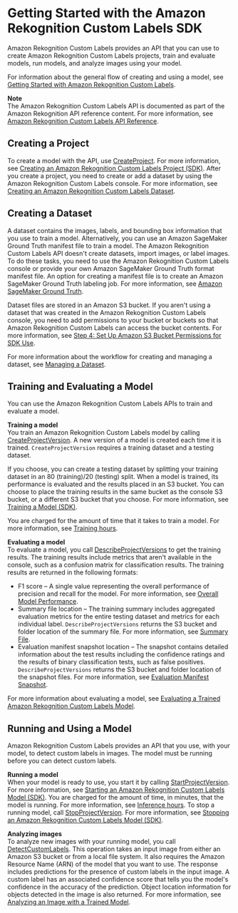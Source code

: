# Getting Started with the Amazon Rekognition Custom Labels SDK<a name="gs-cli"></a>

Amazon Rekognition Custom Labels provides an API that you can use to create Amazon Rekognition Custom Labels projects, train and evaluate models, run models, and analyze images using your model\. 

For information about the general flow of creating and using a model, see [Getting Started with Amazon Rekognition Custom Labels](gs-introduction.md)\.

**Note**  
The Amazon Rekognition Custom Labels API is documented as part of the Amazon Rekognition API reference content\. For more information, see [Amazon Rekognition Custom Labels API Reference](custom-labels-api-reference.md)\.

## Creating a Project<a name="ud-create-project-sdk"></a>

To create a model with the API, use [CreateProject](https://docs.aws.amazon.com/rekognition/latest/dg/API_CreateProject)\. For more information, see [Creating an Amazon Rekognition Custom Labels Project \(SDK\)](cp-create-project.md#cp-sdk)\. After you create a project, you need to create or add a dataset by using the Amazon Rekognition Custom Labels console\. For more information, see [Creating an Amazon Rekognition Custom Labels Dataset](cd-create-dataset.md)\.

## Creating a Dataset<a name="ud-create-dataset-sdk"></a>

A dataset contains the images, labels, and bounding box information that you use to train a model\. Alternatively, you can use an Amazon SageMaker Ground Truth manifest file to train a model\. The Amazon Rekognition Custom Labels API doesn't create datasets, import images, or label images\. To do these tasks, you need to use the Amazon Rekognition Custom Labels console or provide your own Amazon SageMaker Ground Truth format manifest file\. An option for creating a manifest file is to create an Amazon SageMaker Ground Truth labeling job\. For more information, see [Amazon SageMaker Ground Truth](https://docs.aws.amazon.com/sagemaker/latest/dg/sms.html)\.

Dataset files are stored in an Amazon S3 bucket\. If you aren't using a dataset that was created in the Amazon Rekognition Custom Labels console, you need to add permissions to your bucket or buckets so that Amazon Rekognition Custom Labels can access the bucket contents\. For more information, see [Step 4: Set Up Amazon S3 Bucket Permissions for SDK Use](su-sdk-bucket-permssions.md)\.

For more information about the workflow for creating and managing a dataset, see [Managing a Dataset](cd-managing-datasets.md)\.

## Training and Evaluating a Model<a name="ud-train-evaluate-sdk"></a>

You can use the Amazon Rekognition Custom Labels APIs to train and evaluate a model\.

**Training a model**  
You train an Amazon Rekognition Custom Labels model by calling [CreateProjectVersion](https://docs.aws.amazon.com/rekognition/latest/dg/API_CreateProjectVersion)\. A new version of a model is created each time it is trained\. `CreateProjectVersion` requires a training dataset and a testing dataset\. 

If you choose, you can create a testing dataset by splitting your training dataset in an 80 \(training\)/20 \(testing\) split\. When a model is trained, its performance is evaluated and the results placed in an S3 bucket\. You can choose to place the training results in the same bucket as the console S3 bucket, or a different S3 bucket that you choose\. For more information, see [Training a Model \(SDK\)](tm-sdk.md)\. 

You are charged for the amount of time that it takes to train a model\. For more information, see [Training hours](https://aws.amazon.com/rekognition/pricing/#Amazon_Rekognition_Custom_Labels_pricing)\. 

**Evaluating a model**  
To evaluate a model, you call [DescribeProjectVersions](https://docs.aws.amazon.com/rekognition/latest/dg/API_DescribeProjectVersions) to get the training results\. The training results include metrics that aren't available in the console, such as a confusion matrix for classification results\. The training results are returned in the following formats: 
+ F1 score – A single value representing the overall performance of precision and recall for the model\. For more information, see [Overall Model Performance](tr-metrics-use.md#tr-f1-metric)\.
+ Summary file location – The training summary includes aggregated evaluation metrics for the entire testing dataset and metrics for each individual label\. `DescribeProjectVersions` returns the S3 bucket and folder location of the summary file\. For more information, see [Summary File](tr-summary-file-api.md)\.
+ Evaluation manifest snapshot location – The snapshot contains detailed information about the test results including the confidence ratings and the results of binary classification tests, such as false positives\. `DescribeProjectVersions` returns the S3 bucket and folder location of the snapshot files\. For more information, see [Evaluation Manifest Snapshot](tr-evaluation-manifest-snapshot-api.md)\. 

For more information about evaluating a model, see [Evaluating a Trained Amazon Rekognition Custom Labels Model](tr-train-results.md)\.

## Running and Using a Model<a name="ud-running-using"></a>

Amazon Rekognition Custom Labels provides an API that you use, with your model, to detect custom labels in images\. The model must be running before you can detect custom labels\. 

**Running a model**  
When your model is ready to use, you start it by calling [StartProjectVersion](https://docs.aws.amazon.com/rekognition/latest/dg/API_StartProjectVersion)\. For more information, see [Starting an Amazon Rekognition Custom Labels Model \(SDK\)](rm-start-model-sdk.md)\. You are charged for the amount of time, in minutes, that the model is running\. For more information, see [Inference hours](https://aws.amazon.com/rekognition/pricing/#Amazon_Rekognition_Custom_Labels_pricing)\. To stop a running model, call [StopProjectVersion](https://docs.aws.amazon.com/rekognition/latest/dg/API_StopProjectVersion)\. For more information, see [Stopping an Amazon Rekognition Custom Labels Model \(SDK\)](rm-stop-model-sdk.md)\. 

**Analyzing images**  
To analyze new images with your running model, you call [DetectCustomLabels](https://docs.aws.amazon.com/rekognition/latest/dg/API_DetectCustomLabels)\. This operation takes an input image from either an Amazon S3 bucket or from a local file system\. It also requires the Amazon Resource Name \(ARN\) of the model that you want to use\. The response includes predictions for the presence of custom labels in the input image\. A custom label has an associated confidence score that tells you the model's confidence in the accuracy of the prediction\. Object location information for objects detected in the image is also returned\. For more information, see [Analyzing an Image with a Trained Model](detecting-custom-labels.md)\. 
